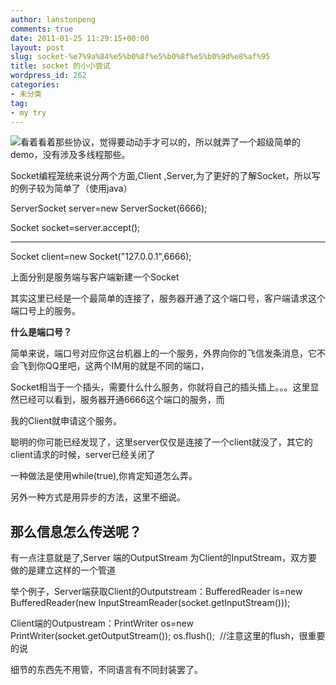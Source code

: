 ```yaml
---
author: lanstonpeng
comments: true
date: 2011-01-25 11:29:15+00:00
layout: post
slug: socket-%e7%9a%84%e5%b0%8f%e5%b0%8f%e5%b0%9d%e8%af%95
title: socket 的小小尝试
wordpress_id: 262
categories:
- 未分类
tag:
- my try
---
```


[![](http://www.lantonspeng.blog.cd/files/2011/01/Screenshot2.png-1024x575.png)](http://www.lantonspeng.blog.cd/files/2011/01/Screenshot2.png)看着看着那些协议，觉得要动动手才可以的，所以就弄了一个超级简单的demo，没有涉及多线程那些。

Socket编程笼统来说分两个方面,Client ,Server,为了更好的了解Socket，所以写的例子较为简单了（使用java）


ServerSocket server=new ServerSocket(6666);




Socket socket=server.accept();


__________________________________

Socket client=new Socket("127.0.0.1",6666);

上面分别是服务端与客户端新建一个Socket

其实这里已经是一个最简单的连接了，服务器开通了这个端口号，客户端请求这个端口号上的服务。

**什么是端口号？**


简单来说，端口号对应你这台机器上的一个服务，外界向你的飞信发条消息，它不会飞到你QQ里吧，这两个IM用的就是不同的端口，




Socket相当于一个插头，需要什么什么服务，你就将自己的插头插上。。。这里显然已经可以看到，服务器开通6666这个端口的服务，而




我的Client就申请这个服务。





<!-- more -->


聪明的你可能已经发现了，这里server仅仅是连接了一个client就没了，其它的client请求的时候，server已经关闭了

一种做法是使用while(true),你肯定知道怎么弄。

另外一种方式是用异步的方法，这里不细说。


## 那么信息怎么传送呢？


有一点注意就是了,Server 端的OutputStream 为Client的InputStream，双方要做的是建立这样的一个管道

举个例子，Server端获取Client的Outputstream：BufferedReader is=new BufferedReader(new InputStreamReader(socket.getInputStream()));

Client端的Outpustream：PrintWriter os=new PrintWriter(socket.getOutputStream()); os.flush();  //注意这里的flush，很重要的说

细节的东西先不用管，不同语言有不同封装罢了。
